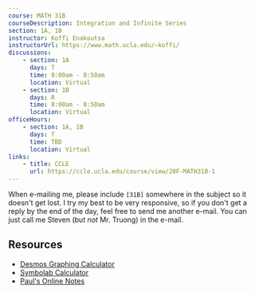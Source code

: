 ```yaml
---
course: MATH 31B
courseDescription: Integration and Infinite Series
section: 1A, 1B
instructor: Koffi Enakoutsa
instructorUrl: https://www.math.ucla.edu/~koffi/
discussions:
    - section: 1A
      days: T
      time: 8:00am - 8:50am
      location: Virtual
    - section: 1B
      days: R
      time: 8:00am - 8:50am
      location: Virtual
officeHours:
    - section: 1A, 1B
      days: T
      time: TBD
      location: Virtual
links:
    - title: CCLE
      url: https://ccle.ucla.edu/course/view/20F-MATH31B-1
---
```


When e-mailing me, please include `[31B]` somewhere in the subject so it doesn't get lost. I try my best to be very responsive, so if you don't get a reply by the end of the day, feel free to send me another e-mail. You can just call me Steven (but _not_ Mr. Truong) in the e-mail.

## Resources

-   [Desmos Graphing Calculator](https://www.desmos.com/calculator)
-   [Symbolab Calculator](https://www.symbolab.com/solver/calculus-calculator)
-   [Paul's Online Notes](https://tutorial.math.lamar.edu/classes/calcII/calcII.aspx)
